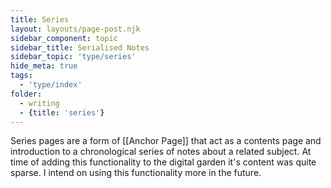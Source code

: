 ```yaml
---
title: Series
layout: layouts/page-post.njk
sidebar_component: topic
sidebar_title: Serialised Notes
sidebar_topic: 'type/series'
hide_meta: true
tags: 
  - 'type/index'
folder: 
  - writing
  - {title: 'series'}
---
```


Series pages are a form of [[Anchor Page]] that act as a contents page and introduction to a chronological series of notes about a related subject. At time of adding this functionality to the digital garden it's content was quite sparse. I intend on using this functionality more in the future.
